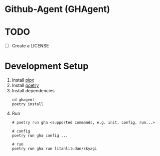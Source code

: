 # Github-Agent (GHAgent)

# TODO
- [ ] Create a LICENSE

# Development Setup
1. Install [pipx](https://github.com/pypa/pipx)
2. Install [poetry](https://python-poetry.org/docs/)
3. Install dependencies
    ```
    cd ghagent
    poetry install
    ```
4. Run
   ```
   # poetry run gha <supported commands, e.g. init, config, run...>

   # config
   poetry run gha config ...

   # run
   poetry run gha run litanlitudan/skyagi
   ```
